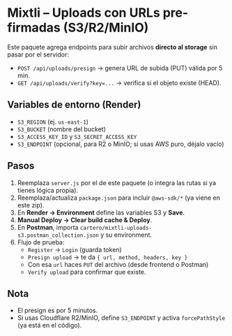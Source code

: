 # Mixtli – Uploads con URLs pre-firmadas (S3/R2/MinIO)

Este paquete agrega endpoints para subir archivos **directo al storage** sin pasar por el servidor:
- `POST /api/uploads/presign` → genera URL de subida (PUT) válida por 5 min.
- `GET /api/uploads/verify?key=...` → verifica si el objeto existe (HEAD).

## Variables de entorno (Render)
- `S3_REGION` (ej. `us-east-1`)
- `S3_BUCKET` (nombre del bucket)
- `S3_ACCESS_KEY_ID` y `S3_SECRET_ACCESS_KEY`
- `S3_ENDPOINT` (opcional, para R2 o MinIO; si usas AWS puro, déjalo vacío)

## Pasos
1. Reemplaza `server.js` por el de este paquete (o integra las rutas si ya tienes lógica propia).
2. Reemplaza/actualiza `package.json` para incluir `@aws-sdk/*` (ya viene en este zip).
3. En **Render → Environment** define las variables S3 y **Save**.
4. **Manual Deploy → Clear build cache & Deploy**.
5. En **Postman**, importa `cartero/mixtli-uploads-s3.postman_collection.json` y su environment.
6. Flujo de prueba:
   - `Register` → `Login` (guarda token)
   - `Presign upload` → te da `{ url, method, headers, key }`
   - Con esa `url` haces `PUT` del archivo (desde frontend o Postman)
   - `Verify upload` para confirmar que existe.

## Nota
- El presign es por 5 minutos.
- Si usas Cloudflare R2/MinIO, define `S3_ENDPOINT` y activa `forcePathStyle` (ya está en el código).
